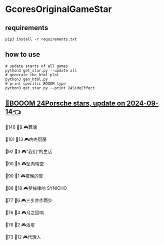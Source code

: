 # GcoresOriginalGameStar

## requirements
```
pip3 install -r requirements.txt
```

## how to use
```
# update starts of all games
python3 get_star.py --update all
# generate the html plot
python3 gen_html.py
# print specific BOOOM type
python3 get_star.py --print 24SideEffect
```

## [🔗BOOOM 24Porsche stars, update on 2024-09-14👈](https://raw.githack.com/sichaozhang1112/GcoresOriginalGameStar/main/html/24Porsche.html) 
🌟146 👥8   🎮罪魂                 

🌟101 👥13  🎮咚咚厨房               

🌟92  👥3   🎮“我们”的生活            

🌟90  👥5   🎮坠向晴空               

🌟90  👥1   🎮夜晚的雪               

🌟86  👥18  🎮梦械律响 SYNICHO       

🌟77  👥6   🎮三步并作两步             

🌟76  👥4   🎮月之回响               

🌟76  👥2   🎮活疮                 

🌟73  👥12  🎮代理人                

